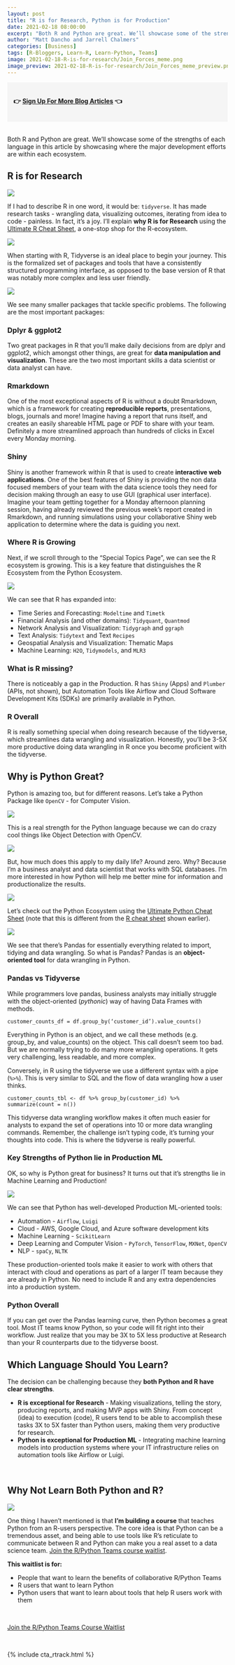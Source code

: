 ```yaml
---
layout: post
title: "R is for Research, Python is for Production"
date: 2021-02-18 08:00:00
excerpt: "Both R and Python are great. We’ll showcase some of the strengths of each language in this article by showcasing where the major development efforts are within each ecosystem."
author: "Matt Dancho and Jarrell Chalmers"
categories: [Business]
tags: [R-Bloggers, Learn-R, Learn-Python, Teams]
image: 2021-02-18-R-is-for-research/Join_Forces_meme.png
image_preview: 2021-02-18-R-is-for-research/Join_Forces_meme_preview.png
---
```



<div style="background-color:whitesmoke; padding:14px;" class="text-center">
  <h4>&#128073; <a href="https://mailchi.mp/business-science/blog-registration">Sign Up For More Blog Articles</a> &#128072;</h4>
</div>

<br>

Both R and Python are great. We’ll showcase some of the strengths of each language in this article by showcasing where the major development efforts are within each ecosystem. 

<h2>R is for Research</h2>

<img src="/assets/2021-02-18-R-is-for-research/Tidyverse_meme.png" />
<br>

If I had to describe R in one word, it would be: `tidyverse`. It has made research tasks - wrangling data, visualizing outcomes, iterating from idea to code - painless. In fact, it’s a joy. I’ll explain <strong>why R is for Research</strong> using the <a href="https://www.business-science.io/r-cheatsheet">Ultimate R Cheat Sheet</a>, a one-stop shop for the R-ecosystem.

<a href="https://www.business-science.io/r-cheatsheet"><img src="/assets/2021-02-18-R-is-for-research/R_Workflow.png" /></a>
<br>

When starting with R, Tidyverse is an ideal place to begin your journey. This is the formalized set of packages and tools that have a consistently structured programming interface, as opposed to the base version of R that was notably more complex and less user friendly.

<a href="https://www.business-science.io/r-cheatsheet"><img src="/assets/2021-02-18-R-is-for-research/R_Workflow_Detail.png" /></a>

We see many smaller packages that tackle specific problems. The following are the most important packages:

<h3>Dplyr &amp; ggplot2</h3>

Two great packages in R that you’ll make daily decisions from are dplyr and ggplot2, which amongst other things, are great for <strong>data manipulation and visualization</strong>. These are the two most important skills a data scientist or data analyst can have. 

<h3>Rmarkdown</h3>

One of the most exceptional aspects of R is without a doubt Rmarkdown, which is a framework for creating <strong>reproducible reports</strong>, presentations, blogs, journals and more! Imagine having a report that runs itself, and creates an easily shareable HTML page or PDF to share with your team. Definitely a more streamlined approach than hundreds of clicks in Excel every Monday morning. 

<h3>Shiny</h3>

Shiny is another framework within R that is used to create <strong>interactive web applications</strong>. One of the best features of Shiny is providing the non data focused members of your team with the data science tools they need for decision making through an easy to use GUI (graphical user interface). Imagine your team getting together for a Monday afternoon planning session, having already reviewed the previous week’s report created in Rmarkdown, and running simulations using your collaborative Shiny web application to determine where the data is guiding you next.

<h3>Where R is Growing</h3>

Next, if we scroll through to the “Special Topics Page”, we can see the R ecosystem is growing. This is a key feature that distinguishes the R Ecosystem from the Python Ecosystem. 

<img src="/assets/2021-02-18-R-is-for-research/Special_Topics.png">

We can see that R has expanded into:

- Time Series and Forecasting: `Modeltime` and `Timetk`
- Financial Analysis (and other domains): `Tidyquant`, `Quantmod`
- Network Analysis and Visualization: `Tidygraph` and `ggraph`
- Text Analysis: `Tidytext` and Text `Recipes`
- Geospatial Analysis and Visualization: Thematic Maps
- Machine Learning: `H2O`, `Tidymodels`, and `MLR3`

<h3>What is R missing?</h3>

There is noticeably a gap in the Production. R has `Shiny` (Apps) and `Plumber` (APIs, not shown), but Automation Tools like Airflow and Cloud Software Development Kits (SDKs) are primarily available in Python. 

<h3>R Overall</h3>

R is really something special when doing research because of the tidyverse, which streamlines data wrangling and visualization. Honestly, you’ll be 3-5X more productive doing data wrangling in R once you become proficient with the tidyverse. 



<h2>Why is Python Great?</h2>

Python is amazing too, but for different reasons. Let’s take a Python Package like `OpenCV` - for Computer Vision.

<img src="/assets/2021-02-18-R-is-for-research/OpenCV_Meme.png"/>

This is a real strength for the Python language because we can do crazy cool things like Object Detection with OpenCV. 

<img src="/assets/2021-02-18-R-is-for-research/Object_Detection.png"/>
<br>

But, how much does this apply to my daily life? Around zero. Why? Because I’m a business analyst and data scientist that works with SQL databases. I’m more interested in how Python will help me better mine for information and productionalize the results.

<a href="https://www.business-science.io/python-cheatsheet"><img src="/assets/2021-02-18-R-is-for-research/Python_Workflow.png"/></a>
<br>

Let’s check out the Python Ecosystem using the <a href="https://www.business-science.io/python-cheatsheet">Ultimate Python Cheat Sheet</a> (note that this is different from the <a href="https://www.business-science.io/r-cheatsheet">R cheat sheet</a> shown earlier). 

<a href="https://www.business-science.io/python-cheatsheet"><img src="/assets/2021-02-18-R-is-for-research/Python_Workflow_Detail.png"/></a>
<br>

We see that there’s Pandas for essentially everything related to import, tidying and data wrangling. So what is Pandas? Pandas is an <strong>object-oriented tool</strong> for data wrangling in Python. 

<h3>Pandas vs Tidyverse</h3>

While programmers love pandas, business analysts may initially struggle with the object-oriented (<em>pythonic</em>) way of having Data Frames with methods. 

`customer_counts_df = df.group_by(‘customer_id’).value_counts()`

Everything in Python is an object, and we call these methods (e.g. group_by, and value_counts) on the object. This call doesn’t seem too bad. But we are normally trying to do many more wrangling operations. It gets very challenging, less readable, and more complex.

Conversely, in R using the tidyverse we use a different syntax with a pipe (`%>%`). This is very similar to SQL and the flow of data wrangling how a user thinks.

`customer_counts_tbl <- df %>%
    group_by(customer_id) %>%
    summarize(count = n())`


This tidyverse data wrangling workflow makes it often much easier for analysts to expand the set of operations into 10 or more data wrangling commands. Remember, the challenge isn’t typing code, it’s turning your thoughts into code. This is where the tidyverse is really powerful.

<h3>Key Strengths of Python lie in Production ML</h3>

OK, so why is Python great for business? It turns out that it’s strengths lie in Machine Learning and Production!

<img src="/assets/2021-02-18-R-is-for-research/Special_Topics_2.png"/>

We can see that Python has well-developed Production ML-oriented tools:

- Automation - `Airflow`, `Luigi`
- Cloud - AWS, Google Cloud, and Azure software development kits
- Machine Learning - `ScikitLearn`
- Deep Learning and Computer Vision - `PyTorch`, `TensorFlow`, `MXNet`, `OpenCV`
- NLP - `spaCy`, `NLTK`

These production-oriented tools make it easier to work with others that interact with cloud and operations as part of a larger IT team because they are already in Python. No need to include R and any extra dependencies into a production system. 

<h3>Python Overall</h3>

If you can get over the Pandas learning curve, then Python becomes a great tool. Most IT teams know Python, so your code will fit right into their workflow. Just realize that you may be 3X to 5X less productive at Research than your R counterparts due to the tidyverse boost.



<h2>Which Language Should You Learn?</h2>

The decision can be challenging because they <strong>both Python and R have clear strengths</strong>.

<ul>
    <li><strong>R is exceptional for Research</strong> - Making visualizations, telling the story, producing reports, and making MVP apps with Shiny. From concept (idea) to execution (code), R users tend to be able to accomplish these tasks 3X to 5X faster than Python users, making them very productive for research. </li>
    <li><strong>Python is exceptional for Production ML</strong> - Integrating machine learning models into production systems where your IT infrastructure relies on automation tools like Airflow or Luigi.</li>
</ul>


<br>

<h2>Why Not Learn Both Python and R?</h2>

<img src="/assets/2021-02-18-R-is-for-research/Work_Together_meme.png"/>

One thing I haven’t mentioned is that <strong>I’m building a course</strong> that teaches Python from an R-users perspective. The core idea is that Python can be a tremendous asset, and being able to use tools like R’s reticulate to communicate between R and Python can make you a real asset to a data science team. 
<a href="https://mailchi.mp/business-science/r-python-teams">Join the R/Python Teams course waitlist</a>.

<strong>This waitlist is for:</strong>

<ul>
    <li>People that want to learn the benefits of collaborative R/Python Teams</li>
    <li>R users that want to learn Python</li>
    <li>Python users that want to learn about tools that help R users work with them</li>
</ul>

<br>
<p class='text-center'>
<a href="https://mailchi.mp/business-science/r-python-teams" class="btn btn-lg btn-success">Join the R/Python Teams Course Waitlist</a>
</p>






<br>

{% include cta_rtrack.html %}
